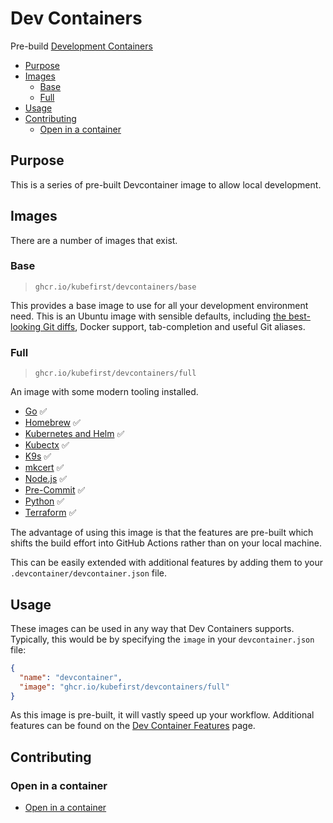 # Dev Containers

Pre-build [Development Containers](https://containers.dev/)

<!-- toc -->

* [Purpose](#purpose)
* [Images](#images)
  * [Base](#base)
  * [Full](#full)
* [Usage](#usage)
* [Contributing](#contributing)
  * [Open in a container](#open-in-a-container)

<!-- Regenerate with "pre-commit run -a markdown-toc" -->

<!-- tocstop -->

## Purpose

This is a series of pre-built Devcontainer image to allow local development.

## Images

There are a number of images that exist.

### Base

> `ghcr.io/kubefirst/devcontainers/base`

This provides a base image to use for all your development environment need.
This is an Ubuntu image with sensible defaults, including
[the best-looking Git diffs](https://github.com/so-fancy/diff-so-fancy),
Docker support, tab-completion and useful Git aliases.

### Full

> `ghcr.io/kubefirst/devcontainers/full`

An image with some modern tooling installed.

* [Go](https://github.com/devcontainers/features/tree/main/src/go) ✅
* [Homebrew](https://github.com/meaningful-ooo/devcontainer-features/tree/main/src/homebrew)
  ✅
* [Kubernetes and Helm](https://github.com/devcontainers/features/tree/main/src/kubectl-helm-minikube)
  ✅
* [Kubectx](https://github.com/devcontainers-contrib/features/tree/main/src/kubectx-kubens)
  ✅
* [K9s](https://github.com/rio/features/tree/main/src/k9s) ✅
* [mkcert](https://github.com/devcontainers-contrib/features/tree/main/src/mkcert)
  ✅
* [Node.js](https://github.com/devcontainers/features/tree/main/src/node) ✅
* [Pre-Commit](https://github.com/devcontainers-contrib/features/tree/main/src/pre-commit)
  ✅
* [Python](https://github.com/devcontainers/features/tree/main/src/python) ✅
* [Terraform](https://github.com/devcontainers/features/tree/main/src/terraform)
  ✅

The advantage of using this image is that the features are pre-built which shifts
the build effort into GitHub Actions rather than on your local machine.

This can be easily extended with additional features by adding them to your
`.devcontainer/devcontainer.json` file.

## Usage

These images can be used in any way that Dev Containers supports. Typically,
this would be by specifying the `image` in your `devcontainer.json` file:

```json
{
  "name": "devcontainer",
  "image": "ghcr.io/kubefirst/devcontainers/full"
}
```

As this image is pre-built, it will vastly speed up your workflow. Additional
features can be found on the [Dev Container Features](https://containers.dev/features)
page.

## Contributing

### Open in a container

* [Open in a container](https://code.visualstudio.com/docs/devcontainers/containers)
